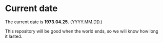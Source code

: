 # Current date

The current date is **1973.04.25.** (YYYY.MM.DD.)

This repository will be good when the world ends, so we will know how long it lasted.